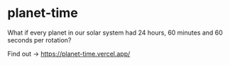 # planet-time

What if every planet in our solar system had 24 hours, 60 minutes and 60 seconds per rotation? 

Find out -> https://planet-time.vercel.app/

